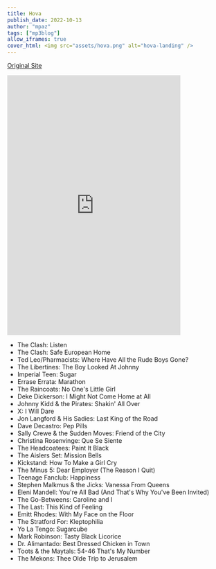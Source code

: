 ```yaml
---
title: Hova
publish_date: 2022-10-13
author: "mpaz"
tags: ["mp3blog"]
allow_iframes: true
cover_html: <img src="assets/hova.png" alt="hova-landing" />
---
```


<a href="https://wfmu.org/playlists/HN" target="_new">Original Site</a>


<iframe src='https://wfmu.org/archiveplayer/?show=6772&archive=109104' style='border:0; width:400px; height:600px;'></iframe>

- The Clash: Listen
- The Clash: Safe European Home
- Ted Leo/Pharmacists: Where Have All the Rude Boys Gone?
- The Libertines: The Boy Looked At Johnny
- Imperial Teen: Sugar
- Errase Errata: Marathon
- The Raincoats: No One's Little Girl
- Deke Dickerson: I Might Not Come Home at All
- Johnny Kidd & the Pirates: Shakin' All Over
- X: I Will Dare
- Jon Langford & His Sadies: Last King of the Road
- Dave Decastro: Pep Pills
- Sally Crewe & the Sudden Moves: Friend of the City
- Christina Rosenvinge: Que Se Siente
- The Headcoatees: Paint It Black
- The Aislers Set: Mission Bells
- Kickstand: How To Make a Girl Cry
- The Minus 5: Dear Employer (The Reason I Quit)
- Teenage Fanclub: Happiness
- Stephen Malkmus & the Jicks: Vanessa From Queens
- Eleni Mandell: You're All Bad (And That's Why You've Been Invited)
- The Go-Betweens: Caroline and I
- The Last: This Kind of Feeling
- Emitt Rhodes: With My Face on the Floor
- The Stratford For: Kleptophilia
- Yo La Tengo: Sugarcube
- Mark Robinson: Tasty Black Licorice
- Dr. Alimantado: Best Dressed Chicken in Town
- Toots & the Maytals: 54-46 That's My Number
- The Mekons: Thee Olde Trip to Jerusalem